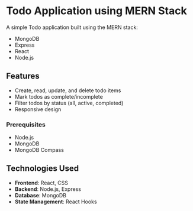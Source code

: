 # Todo Application using MERN Stack

A simple Todo application built using the MERN stack:
- MongoDB
- Express
- React
- Node.js

## Features

- Create, read, update, and delete todo items
- Mark todos as complete/incomplete
- Filter todos by status (all, active, completed)
- Responsive design

### Prerequisites

- Node.js
- MongoDB
- MongoDB Compass 

## Technologies Used

- **Frontend**: React, CSS
- **Backend**: Node.js, Express
- **Database**: MongoDB
- **State Management**: React Hooks
